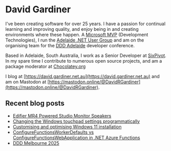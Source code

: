 # David Gardiner

I've been creating software for over 25 years. I have a passion for continual learning and improving quality, and enjoy being in and creating environments where these happen. A [Microsoft MVP](https://mvp.microsoft.com/en-us/PublicProfile/5001655) (Development Technologies), I run the [Adelaide .NET User Group](https://www.adnug.net) and am on the organising team for the [DDD Adelaide](https://www.dddadelaide.com) developer conference.

Based in Adelaide, South Australia, I work as a Senior Developer at [SixPivot](https://www.sixpivot.com.au). In my spare time I contribute to numerous open source projects, and am a package moderator at [Chocolatey.org](https://chocolatey.org)

I blog at [https://david.gardiner.net.au](https://david.gardiner.net.au) and am on Mastodon at [https://mastodon.online/@DavidRGardiner](https://mastodon.online/@DavidRGardiner).

## Recent blog posts

<!--START_SECTION:posts-->
* [Edifier MR4 Powered Studio Monitor Speakers](https:&#x2F;&#x2F;david.gardiner.net.au&#x2F;2025&#x2F;04&#x2F;edifier-speakers.html)
* [Changing the Windows touchpad settings programmatically](https:&#x2F;&#x2F;david.gardiner.net.au&#x2F;2025&#x2F;04&#x2F;touchpad-settings.html)
* [Customising and optimising Windows 11 installation](https:&#x2F;&#x2F;david.gardiner.net.au&#x2F;2025&#x2F;04&#x2F;reinstalling-laptop.html)
* [ConfigureFunctionsWorkerDefaults vs ConfigureFunctionsWebApplication in .NET Azure Functions](https:&#x2F;&#x2F;david.gardiner.net.au&#x2F;2025&#x2F;04&#x2F;azure-function-isolated.html)
* [DDD Melbourne 2025](https:&#x2F;&#x2F;david.gardiner.net.au&#x2F;2025&#x2F;02&#x2F;ddd-melbourne.html)
<!--END_SECTION:posts-->
